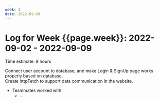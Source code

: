 ```yaml
---
week: 3
date: 2022-09-09
---
```

# Log for Week {{page.week}}: 2022-09-02 - 2022-09-09

Time estimate: 9 hours

Connect user account to database, and make Login & SignUp page works properly based on database.<br> 
Create httpFetch to support data communication in the website.

- Teammates worked with:
  - ...
